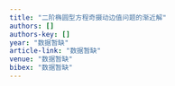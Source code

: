 ```yaml
---
title: "二阶椭圆型方程奇摄动边值问题的渐近解"
authors: []
authors-key: []
year: "数据暂缺"
article-link: "数据暂缺"
venue: "数据暂缺"
bibex: "数据暂缺"
---
```

